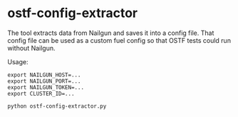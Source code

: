 # ostf-config-extractor

The tool extracts data from Nailgun and saves it into a config file. That config file can be used as a custom fuel config so that OSTF tests could run without Nailgun.


Usage:
```
export NAILGUN_HOST=...
export NAILGUN_PORT=...
export NAILGUN_TOKEN=...
export CLUSTER_ID=...

python ostf-config-extractor.py
```
